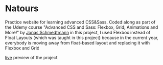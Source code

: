 # Natours

Practice website for learning advanced CSS&Sass. Coded along as part of the Udemy course "Advanced CSS and Sass: Flexbox, Grid, Animations and More!" by [Jonas Schmedtmann](https://codingheroes.io/)
in this project, I used Flexbox instead of Float Layouts (which was taught in this project) because in the current year, everybody is moving away from float-based layout and replacing it with Flexbox and Grid

[live](https://natours-hody.netlify.app) preview of the project 
